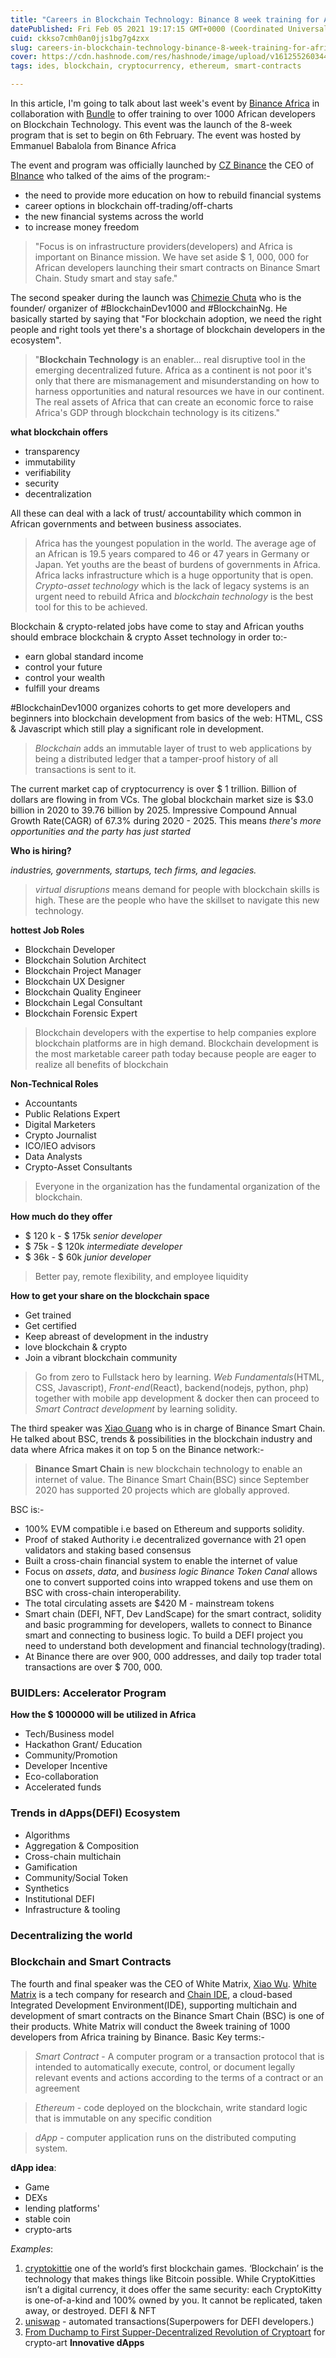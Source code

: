 ```yaml
---
title: "Careers in Blockchain Technology: Binance 8 week training for African Developers"
datePublished: Fri Feb 05 2021 19:17:15 GMT+0000 (Coordinated Universal Time)
cuid: ckkso7cmh0an0jjs1bg7g4zxx
slug: careers-in-blockchain-technology-binance-8-week-training-for-african-developers
cover: https://cdn.hashnode.com/res/hashnode/image/upload/v1612552603441/b7j1MUpYA.png
tags: ides, blockchain, cryptocurrency, ethereum, smart-contracts

---
```


In this article, I'm going to talk about last week's event by [Binance Africa](https://twitter.com/BinanceAfrica) in collaboration with [Bundle](https://bundle.africa/) to offer training to over 1000 African developers on Blockchain Technology. This event was the launch of the 8-week program that is set to begin on 6th February. The event was hosted by Emmanuel Babalola from Binance Africa 

The event and program was officially launched by [CZ Binance](https://twitter.com/cz_binance) the CEO of [BInance](https://www.binance.com/en) who talked of the aims of the program:- 
- the need to provide more education on how to rebuild financial systems
- career options in blockchain off-trading/off-charts
- the new financial systems across the world
- to increase money freedom
> "Focus is on infrastructure providers(developers) and Africa is important on Binance mission. We have set aside $ 1, 000, 000 for African developers launching their smart contracts on Binance Smart Chain. Study smart and stay safe."

The second speaker during the launch was [Chimezie Chuta](https://chuta.me/) who is the founder/ organizer of #BlockchainDev1000 and #BlockchainNg. He basically started by saying that "For blockchain adoption, we need the right people and right tools yet there's a shortage of blockchain developers in the ecosystem".

> "**Blockchain Technology** is an enabler... real disruptive tool in the emerging decentralized future.
Africa as a continent is not poor it's only that there are mismanagement and misunderstanding on how to harness opportunities and natural resources we have in our continent. The real assets of Africa that can create an economic force to raise Africa's GDP through blockchain technology is its citizens."

**what blockchain offers**

- transparency
- immutability
- verifiability
- security
- decentralization

All these can deal with a lack of trust/ accountability which common in African governments and between business associates.

> Africa has the youngest population in the world.  The average age of an African is 19.5 years compared to 46 or 47 years in Germany or Japan. Yet youths are the beast of burdens of governments in Africa. Africa lacks infrastructure which is a huge opportunity that is open. *Crypto-asset technology* which is the lack of legacy systems is an urgent need to rebuild Africa and *blockchain technology* is the best tool for this to be achieved.

Blockchain & crypto-related jobs have come to stay and African youths should embrace blockchain & crypto Asset technology in order to:-

- earn global standard income
- control your future
- control your wealth
- fulfill your dreams

#BlockchainDev1000 organizes cohorts to get more developers and beginners into blockchain development from basics of the web: HTML, CSS & Javascript which still play a significant role in development. 
> *Blockchain* adds an immutable layer of trust to web applications by being a distributed ledger that a tamper-proof history of all transactions is sent to it.

The current market cap of cryptocurrency is over $ 1 trillion. Billion of dollars are flowing in from VCs. The global blockchain market size is $3.0 billion in 2020 to 39.76 billion by 2025. Impressive Compound Annual Growth Rate(CAGR) of 67.3% during 2020 - 2025. This means *there's more opportunities and the party has just started*

**Who is hiring?**

*industries, governments, startups, tech firms, and legacies.*
> *virtual disruptions* means demand for people with blockchain skills is high. These are the people who have the skillset to navigate this new technology.

**hottest Job Roles**
- Blockchain Developer
- Blockchain Solution Architect
- Blockchain Project Manager
- Blockchain UX Designer
- Blockchain Quality Engineer
- Blockchain Legal Consultant
- Blockchain Forensic Expert
> Blockchain developers with the expertise to help companies explore blockchain platforms are in high demand. Blockchain development is the most marketable career path today because people are eager to realize all benefits of blockchain

**Non-Technical Roles**
- Accountants
- Public Relations Expert
- Digital Marketers
-  Crypto Journalist
- ICO/IEO advisors
- Data Analysts
- Crypto-Asset Consultants
 > Everyone in the organization has the fundamental organization of the blockchain.


**How much do they offer**
- $ 120 k - $ 175k *senior developer*
- $ 75k - $ 120k *intermediate developer*
- $ 36k - $ 60k *junior developer* 
> Better pay, remote flexibility, and employee liquidity

**How to get your share on the blockchain space**
- Get trained
- Get certified
- Keep abreast of development in the industry
- love blockchain & crypto
- Join a vibrant blockchain community
> Go from zero to Fullstack hero by learning. *Web Fundamentals*(HTML, CSS, Javascript), *Front-end*(React), backend(nodejs, python, php) together with mobile app development & docker then can proceed to *Smart Contract development* by learning solidity.

The third speaker was [Xiao Guang]() who is in charge of Binance Smart Chain. He talked about BSC, trends & possibilities in the blockchain industry and data where Africa makes it on top 5 on the Binance network:-

> **Binance Smart Chain** is new blockchain technology to enable an internet of value. The Binance Smart Chain(BSC) since September 2020 has supported 20 projects which are globally approved. 

BSC is:-
-  100% EVM compatible i.e based on Ethereum and supports solidity.
- Proof of staked Authority i.e decentralized governance with 21 open validators and staking based consensus
- Built a cross-chain financial system to enable the internet of value
- Focus on *assets*, *data*, and *business logic*
*Binance Token Canal* allows one to convert supported coins into wrapped tokens and use them on BSC with cross-chain interoperability.
- The total circulating assets are $420 M - mainstream tokens
- Smart chain (DEFI, NFT, Dev LandScape) for the smart contract, solidity and basic programming for developers, wallets to connect to Binance smart and connecting to business logic. To build a DEFI project you need to understand both development and financial technology(trading).
- At Binance there are over 900, 000 addresses, and daily top trader total transactions are over $ 700, 000. 
### BUIDLers: Accelerator Program

**How the $ 1000000 will be utilized in Africa**
- Tech/Business model
- Hackathon Grant/ Education
- Community/Promotion
- Developer Incentive
- Eco-collaboration
- Accelerated funds
### Trends in dApps(DEFI) Ecosystem
- Algorithms
- Aggregation & Composition
- Cross-chain multichain
- Gamification
- Community/Social Token
- Synthetics
- Institutional DEFI
- Infrastructure & tooling
### Decentralizing the world 
### Blockchain and Smart Contracts
The fourth and final speaker was the CEO of White Matrix, [Xiao Wu](https://medium.com/white-matrix/white-matrix-wu-xiao-blockchain-is-changing-and-developers-need-to-change-their-thinking-cc69ffd21d58). [White Matrix](https://twitter.com/MatrixDapp) is a tech company for research and [Chain IDE](https://chainide.com/), a cloud-based Integrated Development Environment(IDE), supporting multichain and development of smart contracts on the Binance Smart Chain (BSC) is one of their products.
White Matrix will conduct the 8week training of 1000 developers from Africa training by Binance.
Basic Key terms:-

> *Smart Contract* - A computer program  or a transaction protocol that is intended to automatically execute, control, or document legally relevant events and actions according to the terms of a contract or an agreement

> *Ethereum* - code deployed on the blockchain, write standard logic that is immutable on any specific condition

> *dApp* - computer application runs on the distributed computing system.

**dApp idea**: 
- Game
- DEXs
- lending platforms'
- stable coin 
- crypto-arts

*Examples*:
1. [cryptokittie](https://www.cryptokitties.co/) one of the world’s first blockchain games. ‘Blockchain’ is the technology that makes things like Bitcoin possible. While CryptoKitties isn’t a digital currency, it does offer the same security: each CryptoKitty is one-of-a-kind and 100% owned by you. It cannot be replicated, taken away, or destroyed.
DEFI & NFT
2. [uniswap](https://uniswap.org/) - automated transactions(Superpowers for DEFI developers.)
3. [From Duchamp to First Supper-Decentralized Revolution of Cryptoart](https://editorial.superrare.co/2020/06/09/from-duchamp-to-first-supper-decentralized-revolution-of-cryptoart/) for crypto-art
**Innovative dApps**


